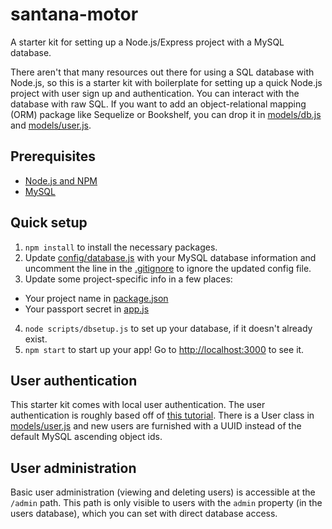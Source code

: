 # santana-motor
A starter kit for setting up a Node.js/Express project with a MySQL database.

There aren't that many resources out there for using a SQL database with Node.js, so this is a starter kit with boilerplate for setting up a quick Node.js project with user sign up and authentication. You can interact with the database with raw SQL. If you want to add an object-relational mapping (ORM) package like Sequelize or Bookshelf, you can drop it in [models/db.js](../blob/master/models/db.js) and [models/user.js](../blob/master/models/user.js).

## Prerequisites
* [Node.js and NPM](https://nodejs.org/en/)
* [MySQL](https://dev.mysql.com/downloads/installer/)

## Quick setup
1. `npm install` to install the necessary packages.
2. Update [config/database.js](../blob/master/config/database.js) with your MySQL database information and uncomment the line in the [.gitignore](../blob/master/.gitignore) to ignore the updated config file.
3. Update some project-specific info in a few places:
  * Your project name in [package.json](../blob/master/package.json)
  * Your passport secret in [app.js](../blob/master/app.js)
4. `node scripts/dbsetup.js` to set up your database, if it doesn't already exist.
5. `npm start` to start up your app! Go to [http://localhost:3000](http://localhost:3000) to see it.

## User authentication
This starter kit comes with local user authentication. The user authentication is roughly based off of [this tutorial](https://scotch.io/tutorials/easy-node-authentication-setup-and-local). There is a User class in [models/user.js](../blob/master/models/user.js) and new users are furnished with a UUID instead of the default MySQL ascending object ids.

## User administration
Basic user administration (viewing and deleting users) is accessible at the `/admin` path. This path is only visible to users with the `admin` property (in the users database), which you can set with direct database access.
